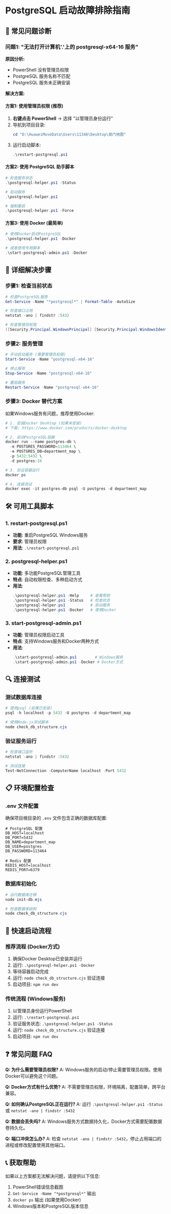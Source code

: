 # PostgreSQL 启动故障排除指南

## 🚨 常见问题诊断

### 问题1: "无法打开计算机'.'上的 postgresql-x64-16 服务"

**原因分析:**
- PowerShell 没有管理员权限
- PostgreSQL 服务名称不匹配
- PostgreSQL 服务未正确安装

**解决方案:**

#### 方案1: 使用管理员权限 (推荐)
1. **右键点击 PowerShell** → 选择 "以管理员身份运行"
2. 导航到项目目录:
   ```powershell
   cd "D:\HuaweiMoveData\Users\11346\Desktop\部门地图"
   ```
3. 运行启动脚本:
   ```powershell
   .\restart-postgresql.ps1
   ```

#### 方案2: 使用 PostgreSQL 助手脚本
```powershell
# 检查服务状态
.\postgresql-helper.ps1 -Status

# 启动服务
.\postgresql-helper.ps1

# 强制重启
.\postgresql-helper.ps1 -Force
```

#### 方案3: 使用 Docker (最简单)
```powershell
# 使用Docker启动PostgreSQL
.\postgresql-helper.ps1 -Docker

# 或者使用专用脚本
.\start-postgresql-admin.ps1 -Docker
```

## 🔧 详细解决步骤

### 步骤1: 检查当前状态
```powershell
# 检查PostgreSQL服务
Get-Service -Name "*postgresql*" | Format-Table -AutoSize

# 检查端口占用
netstat -ano | findstr :5432

# 检查管理员权限
([Security.Principal.WindowsPrincipal] [Security.Principal.WindowsIdentity]::GetCurrent()).IsInRole([Security.Principal.WindowsBuiltInRole]::Administrator)
```

### 步骤2: 服务管理
```powershell
# 手动启动服务 (需要管理员权限)
Start-Service -Name "postgresql-x64-16"

# 停止服务
Stop-Service -Name "postgresql-x64-16"

# 重启服务
Restart-Service -Name "postgresql-x64-16"
```

### 步骤3: Docker 替代方案
如果Windows服务有问题，推荐使用Docker:

```powershell
# 1. 安装Docker Desktop (如果未安装)
# 下载: https://www.docker.com/products/docker-desktop

# 2. 启动PostgreSQL容器
docker run --name postgres-db \
  -e POSTGRES_PASSWORD=113464 \
  -e POSTGRES_DB=department_map \
  -p 5432:5432 \
  -d postgres:16

# 3. 验证容器运行
docker ps

# 4. 连接测试
docker exec -it postgres-db psql -U postgres -d department_map
```

## 🛠️ 可用工具脚本

### 1. restart-postgresql.ps1
- **功能**: 重启PostgreSQL Windows服务
- **要求**: 管理员权限
- **用法**: `.\restart-postgresql.ps1`

### 2. postgresql-helper.ps1
- **功能**: 多功能PostgreSQL管理工具
- **特点**: 自动权限检查、多种启动方式
- **用法**: 
  ```powershell
  .\postgresql-helper.ps1 -Help     # 查看帮助
  .\postgresql-helper.ps1 -Status   # 检查状态
  .\postgresql-helper.ps1           # 启动服务
  .\postgresql-helper.ps1 -Docker   # 使用Docker
  ```

### 3. start-postgresql-admin.ps1
- **功能**: 管理员权限启动工具
- **特点**: 支持Windows服务和Docker两种方式
- **用法**: 
  ```powershell
  .\start-postgresql-admin.ps1        # Windows服务
  .\start-postgresql-admin.ps1 -Docker # Docker方式
  ```

## 🔍 连接测试

### 测试数据库连接
```powershell
# 使用psql (如果已安装)
psql -h localhost -p 5432 -U postgres -d department_map

# 使用Node.js测试脚本
node check_db_structure.cjs
```

### 验证服务运行
```powershell
# 检查端口监听
netstat -ano | findstr :5432

# 测试连接
Test-NetConnection -ComputerName localhost -Port 5432
```

## 📋 环境配置检查

### .env 文件配置
确保项目根目录的 `.env` 文件包含正确的数据库配置:
```env
# PostgreSQL 配置
DB_HOST=localhost
DB_PORT=5432
DB_NAME=department_map
DB_USER=postgres
DB_PASSWORD=113464

# Redis 配置
REDIS_HOST=localhost
REDIS_PORT=6379
```

### 数据库初始化
```powershell
# 运行数据库迁移
node init-db.mjs

# 检查数据库结构
node check_db_structure.cjs
```

## 🚀 快速启动流程

### 推荐流程 (Docker方式)
1. 确保Docker Desktop已安装并运行
2. 运行: `.\postgresql-helper.ps1 -Docker`
3. 等待容器启动完成
4. 运行: `node check_db_structure.cjs` 验证连接
5. 启动项目: `npm run dev`

### 传统流程 (Windows服务)
1. 以管理员身份运行PowerShell
2. 运行: `.\restart-postgresql.ps1`
3. 验证服务状态: `.\postgresql-helper.ps1 -Status`
4. 运行: `node check_db_structure.cjs` 验证连接
5. 启动项目: `npm run dev`

## ❓ 常见问题 FAQ

**Q: 为什么需要管理员权限?**
A: Windows服务的启动/停止需要管理员权限。使用Docker可以避免这个问题。

**Q: Docker方式有什么优势?**
A: 不需要管理员权限，环境隔离，配置简单，跨平台兼容。

**Q: 如何确认PostgreSQL正在运行?**
A: 运行 `.\postgresql-helper.ps1 -Status` 或 `netstat -ano | findstr :5432`

**Q: 数据会丢失吗?**
A: Windows服务方式数据持久化，Docker方式需要配置数据卷持久化。

**Q: 端口冲突怎么办?**
A: 检查 `netstat -ano | findstr :5432`，停止占用端口的进程或修改配置使用其他端口。

## 📞 获取帮助

如果以上方案都无法解决问题，请提供以下信息:
1. PowerShell错误信息截图
2. `Get-Service -Name "*postgresql*"` 输出
3. `docker ps` 输出 (如果使用Docker)
4. Windows版本和PostgreSQL版本信息